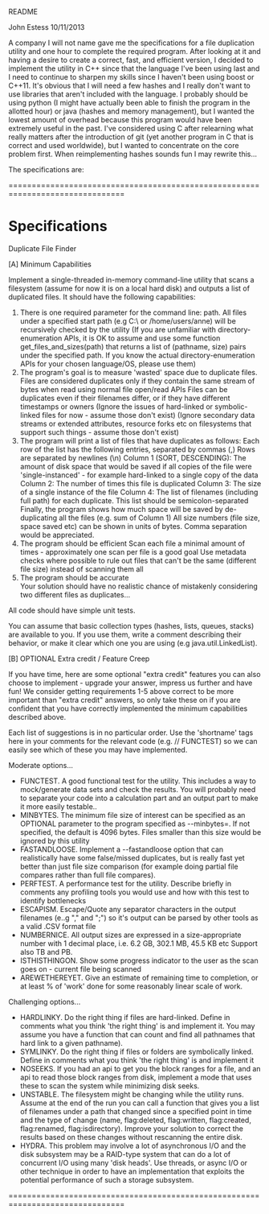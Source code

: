README

John Estess 10/11/2013

A company I will not name gave me the specifications for a file duplication utility and one hour to complete the required program. After looking at it and having a desire to create a correct, fast, and efficient version, I decided to implement the utility in C++ since that the language I've been using last and I need to continue to sharpen my skills since I haven't been using boost or C++11. It's obvious that I will need a few hashes and I really don't want to use libraries that aren't included with the language. I probably should be using python (I might have actually been able to finish the program in the allotted hour) or java (hashes and memory management), but I wanted the lowest amount of overhead because this program would have been extremely useful in the past. I've considered using C after relearning what really matters after the introduction of git (yet another program in C that is correct and used worldwide), but I wanted to concentrate on the core problem first. When reimplementing hashes sounds fun I may rewrite this...

The specifications are:

===============================================================================

Specifications
==============

Duplicate File Finder

[A] Minimum Capabilities

Implement a single-threaded in-memory command-line utility that scans a filesystem (assume for now it is on a local hard disk) and outputs a list of duplicated files. 
It should have the following capabilities:
1) There is one required parameter for the command line:  path. 
    All files under a specified start path (e.g C:\ or /home/users/anne) will be recursively checked by the utility
    (If you are unfamiliar with directory-enumeration APIs, it is OK to assume and use some function get_files_and_sizes(path) that returns a list of (pathname, size) pairs under the specified path. If you know the actual directory-enumeration APIs for your chosen language/OS, please use them)
2) The program's goal is to measure 'wasted' space due to duplicate files.
    Files are considered duplicates only if they contain the same stream of bytes when read using normal file open/read APIs
    Files can be duplicates even if their filenames differ, or if they have different timestamps or owners 
    (Ignore the issues of hard-linked or symbolic-linked files for now - assume those don't exist)
    (Ignore secondary data streams or extended attributes, resource forks etc on filesystems that support such things - assume those don't exist)
3) The program will print a list of files that have duplicates as follows:
    Each row of the list has the following entries, separated by commas (,)   Rows are separated by newlines (\n)
        Column 1 (SORT, DESCENDING): The amount of disk space that would be saved if all copies of the file were 'single-instanced' - for example hard-linked to a single copy of the data
        Column 2: The number of times this file is duplicated
        Column 3: The size of a single instance of the file
        Column 4: The list of filenames (including full path) for each duplicate. This list should be semicolon-separated
    Finally, the program shows how much space will be saved by de-duplicating all the files (e.g. sum of Column 1)
    All size numbers (file size, space saved etc) can be shown in units of bytes. Comma separation would be appreciated.
4) The program should be efficient
    Scan each file a minimal amount of times - approximately one scan per file is a good goal
    Use metadata checks where possible to rule out files that can't be the same (different file size) instead of scanning them all
5) The program should be accurate   
    Your solution should have no realistic chance of mistakenly considering two different files as duplicates...

All code should have simple unit tests.

You can assume that basic collection types (hashes, lists, queues, stacks) are available to you. If you use them, write a comment describing their behavior, or make it clear which one you are using (e.g  java.util.LinkedList). 

 
[B] OPTIONAL Extra credit / Feature Creep

If you have time, here are some optional "extra credit" features you can also choose to implement - upgrade your answer, impress us further and have fun!  We consider getting requirements 1-5 above correct to be more important than "extra credit" answers, so only take these on if you are confident that you have correctly implemented the minimum capabilities described above. 

Each list of suggestions is in no particular order. Use the 'shortname' tags here in your comments for the relevant code (e.g. // FUNCTEST) so we can easily see which of these you may have implemented.

Moderate options...

- FUNCTEST. A good functional test for the utility. This includes a way to mock/generate data sets and check the results. You will probably need to separate your code into a calculation part and an output part to make it more easily testable..
- MINBYTES. The minimum file size of interest can be specified as an OPTIONAL parameter to the program specified as --minbytes=<number>. If not specified, the default is 4096 bytes. Files smaller than this size would be ignored by this utility
- FASTANDLOOSE. Implement a --fastandloose option that can realistically have some false/missed duplicates, but is really fast yet better than just file size comparison (for example doing partial file compares rather than full file compares).
- PERFTEST. A performance test for the utility. Describe briefly in comments any profiling tools you would use and how with this test to identify bottlenecks
- ESCAPISM. Escape/Quote any separator characters in the output filenames (e..g "," and ";") so it's output can be parsed by other tools as a valid .CSV format file
- NUMBERNICE. All output sizes are expressed in a size-appropriate number with 1 decimal place, i.e. 6.2 GB, 302.1 MB, 45.5 KB etc  Support also TB and PB.
- ISTHISTHINGON. Show some progress indicator to the user as the scan goes on - current file being scanned
- AREWETHEREYET. Give an estimate of remaining time to completion, or at least % of 'work' done for some reasonably linear scale of work.

Challenging options...

- HARDLINKY. Do the right thing if files are hard-linked. Define in comments what you think 'the right thing' is and implement it. You may assume you have a function that can count and find all pathnames that hard link to a given pathname). 
- SYMLINKY. Do the right thing if files or folders are symbolically linked. Define in comments what you think 'the right thing' is and implement it
- NOSEEKS. If you had an api to get you the block ranges for a file, and an api to read those block ranges from disk, implement a mode that uses these to scan the system while minimizing disk seeks.
- UNSTABLE. The filesystem might be changing while the utility runs. Assume at the end of the run you can call a function that gives you a list of filenames under a path that changed since a specified point in time and the type of change (name, flag:deleted, flag:written, flag:created, flag:renamed, flag:isdirectory). Improve your solution to correct the results based on these changes without rescanning the entire disk. 
- HYDRA. This problem may involve a lot of asynchronous I/O and the disk subsystem may be a RAID-type system that can do a lot of concurrent I/O using many 'disk heads'. Use threads, or async I/O or other technique in order to have an implementation that exploits the potential performance of such a storage subsystem.

===============================================================================
